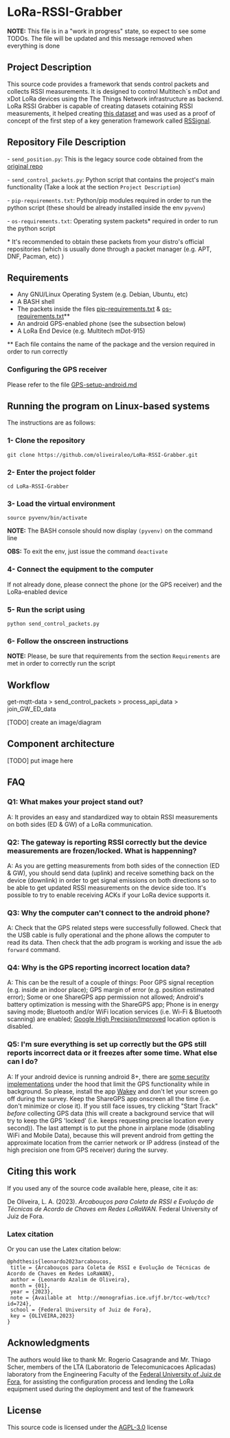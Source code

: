 # LoRa-RSSI-Grabber

**NOTE:** This file is in a "work in progress" state, so expect to see some TODOs. The file will be updated and this message removed when everything is done

## Project Description

This source code provides a framework that sends control packets and collects RSSI measurements. It is designed to control Multitech`s mDot and xDot LoRa devices using the The Things Network infrastructure as backend. LoRa RSSI Grabber is capable of creating datasets cotaining RSSI measurements, it helped creating [this dataset](https://github.com/oliveiraleo/LoRa-RSSI-dataset-outdoor) and was used as a proof of concept of the first step of a key generation framework called [RSSignal](https://github.com/oliveiraleo/RSSignal-LoRa).

## Repository File Description

\- `send_position.py`: This is the legacy source code obtained from the [original repo](https://github.com/mateusomattos/loraLTA)

\- `send_control_packets.py`: Python script that contains the project's main functionality (Take a look at the section `Project Description`)

\- `pip-requirements.txt`: Python/pip modules required in order to run the python script (these should be already installed inside the env `pyvenv`)

\- `os-requirements.txt`: Operating system packets* required in order to run the python script

\* It's recommended to obtain these packets from your distro's official repositories (which is usually done through a packet manager (e.g. APT, DNF, Pacman, etc) )

## Requirements

- Any GNU/Linux Operating System (e.g. Debian, Ubuntu, etc)
- A BASH shell
- The packets inside the files [pip-requirements.txt](./pip-requirements.txt) & [os-requirements.txt](./os-requirements.txt)**
- An android GPS-enabled phone (see the subsection below)
- A LoRa End Device (e.g. Multitech mDot-915)

** Each file contains the name of the package and the version required in order to run correctly

### Configuring the GPS receiver

Please refer to the file [GPS-setup-android.md](./GPS-setup-android.md)

## Running the program on Linux-based systems

The instructions are as follows:

### 1- Clone the repository

```
git clone https://github.com/oliveiraleo/LoRa-RSSI-Grabber.git
```

### 2- Enter the project folder

```
cd LoRa-RSSI-Grabber
```

### 3- Load the virtual environment

```
source pyvenv/bin/activate
```

**NOTE:** The BASH console should now display `(pyvenv)` on the command line

**OBS:** To exit the env, just issue the command <code>deactivate</code>

### 4- Connect the equipment to the computer

If not already done, please connect the phone (or the GPS receiver) and the LoRa-enabled device

### 5- Run the script using

```
python send_control_packets.py
```

### 6- Follow the onscreen instructions

**NOTE:** Please, be sure that requirements from the section `Requirements` are met in order to correctly run the script

## Workflow

get-mqtt-data > send_control_packets > process_api_data > join_GW_ED_data

[TODO] create an image/diagram

## Component architecture

[TODO] put image here

## FAQ

### Q1: What makes your project stand out?

A: It provides an easy and standardized way to obtain RSSI measurements on both sides (ED & GW) of a LoRa communication.

### Q2: The gateway is reporting RSSI correctly but the device measurements are frozen/locked. What is happenning?

A: As you are getting measurements from both sides of the connection (ED & GW), you should send data (uplink) and receive something back on the device (downlink) in order to get signal emissions on both directions so to be able to get updated RSSI measurements on the device side too. It's possible to try to enable receiving ACKs if your LoRa device supports it.

### Q3: Why the computer can't connect to the android phone?

A: Check that the GPS related steps were successfully followed. Check that the USB cable is fully operational and the phone allows the computer to read its data. Then check that the adb program is working and issue the `adb forward` command.

### Q4: Why is the GPS reporting incorrect location data?

A: This can be the result of a couple of things: Poor GPS signal reception (e.g. inside an indoor place); GPS margin of error (e.g. position estimated error); Some or one ShareGPS app permission not allowed; Android's battery optimization is messing with the ShareGPS app; Phone is in energy saving mode; Bluetooth and/or WiFi location services (i.e. Wi-Fi & Bluetooth scanning) are enabled; [Google High Precision/Improved](https://support.google.com/android/answer/3467281) location option is disabled.

### Q5: I'm sure everything is set up correctly but the GPS still reports incorrect data or it freezes after some time. What else can I do?

A: If your android device is running android 8+, there are [some security implementations](https://developer.android.com/about/versions/oreo/background-location-limits) under the hood that limit the GPS functionality while in background. So please, install the app [Wakey](https://play.google.com/store/apps/details?id=com.doublep.wakey&hl=pt_BR) and don't let your screen go off during the survey. Keep the ShareGPS app onscreen all the time (i.e. don't minimize or close it). If you still face issues, try clicking "Start Track" *before* collecting GPS data (this will create a background service that will try to keep the GPS 'locked' (i.e. keeps requesting precise location every second)). The last attempt is to put the phone in airplane mode (disabling WiFi and Mobile Data), because this will prevent android from getting the approximate location from the carrier network or IP address (instead of the high precision one from GPS receiver) during the survey.

## Citing this work

If you used any of the source code available here, please, cite it as:

De Oliveira, L. A. (2023). *Arcabouços para Coleta de RSSI e Evolução de Técnicas de Acordo de Chaves em Redes LoRaWAN.* Federal University of Juiz de Fora.

### Latex citation

Or you can use the Latex citation below:

```
@phdthesis{leonardo2023arcaboucos,
 title = {Arcabouços para Coleta de RSSI e Evolução de Técnicas de Acordo de Chaves em Redes LoRaWAN},
 author = {Leonardo Azalim de Oliveira},
 month = {01},
 year = {2023},
 note = {Available at  http://monografias.ice.ufjf.br/tcc-web/tcc?id=724},
 school = {Federal University of Juiz de Fora},
 key = {OLIVEIRA,2023}
}
```

## Acknowledgments

The authors would like to thank Mr. Rogerio Casagrande and Mr. Thiago Scher, members of the LTA (Laboratorio de Telecomunicacoes Aplicadas) laboratory from the Engineering Faculty of the [Federal University of Juiz de Fora](https://ufjf.br), for assisting the configuration process and lending the LoRa equipment used during the deployment and test of the framework

## License

This source code is licensed under the [AGPL-3.0](https://opensource.org/licenses/AGPL-3.0) license